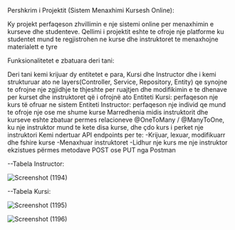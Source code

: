 Pershkrim i Projektit (Sistem Menaxhimi Kursesh Online):

Ky projekt perfaqeson zhvillimin e nje sistemi online per menaxhimin e kurseve dhe studenteve. Qellimi i projektit eshte te ofroje nje platforme ku studentet mund te regjistrohen ne kurse dhe instruktoret te menaxhojne materialett e tyre

Funksionalitetet e zbatuara deri tani:

Deri tani kemi krijuar dy entitetet e para, Kursi dhe Instructor dhe i kemi strukturuar ato ne layers(Controller, Service, Repository, Entity) qe synojne te ofrojne nje zgjidhje te thjeshte per ruajtjen dhe modifikimin e te dhenave per kurset dhe instruktoret që i ofrojnë ato
Entiteti Kursi: perfaqeson nje kurs të ofruar ne sistem
Entiteti Instructor: perfaqeson nje individ qe mund te ofroje nje ose me shume kurse
Marredhenia midis instruktorit dhe kurseve eshte zbatuar permes relacioneve @OneToMany / @ManyToOne, ku nje instruktor mund te kete disa kurse, dhe çdo kurs i perket nje instruktori
Kemi ndertuar API endpoints per te:
-Krijuar, lexuar, modifikuarr dhe fshire kurse
-Menaxhuar instruktoret
-Lidhur nje kurs me nje instruktor ekzistues përmes  metodave POST ose PUT nga Postman

--Tabela Instructor:


![Screenshot (1194)](https://github.com/user-attachments/assets/f52b8118-7431-4a1e-8916-d81576fbaa61)


--Tabela Kursi:


![Screenshot (1195)](https://github.com/user-attachments/assets/9b4cf9d2-5241-46ee-957b-40689ce79d93)


![Screenshot (1196)](https://github.com/user-attachments/assets/d9d84cf3-32f7-4e97-a99f-da97a89c0776)
